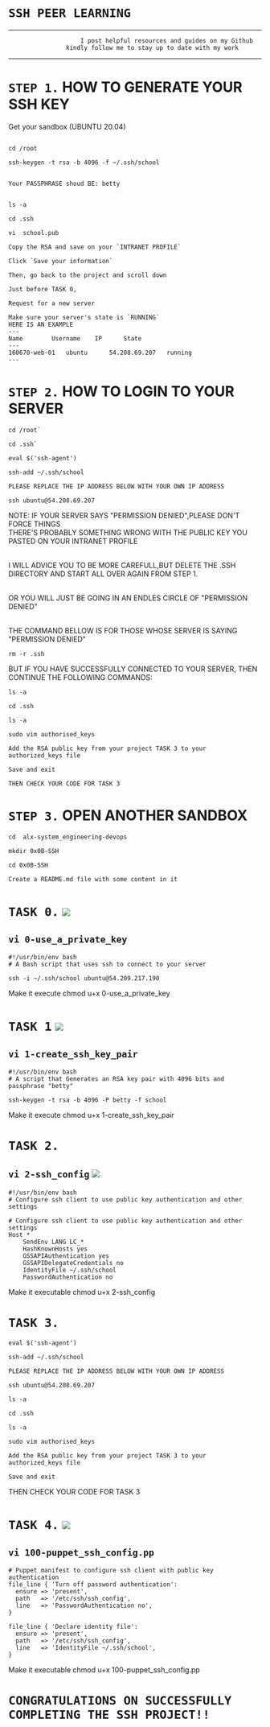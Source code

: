 # `SSH PEER LEARNING`
---
         				I post helpful resources and guides on my Github 
					kindly follow me to stay up to date with my work
					
---


# `STEP 1.` HOW TO GENERATE YOUR SSH KEY

Get your sandbox (UBUNTU 20.04)

```

cd /root

ssh-keygen -t rsa -b 4096 -f ~/.ssh/school


Your PASSPHRASE shoud BE: betty


ls -a

cd .ssh

vi  school.pub

Copy the RSA and save on your `INTRANET PROFILE`

Click `Save your information`

Then, go back to the project and scroll down

Just before TASK 0, 

Request for a new server

Make sure your server's state is `RUNNING`
HERE IS AN EXAMPLE
---
Name		Username	IP		State	
---
160670-web-01	ubuntu		54.208.69.207	running
---
```

# `STEP 2.` HOW TO LOGIN TO YOUR SERVER

```
cd /root`

cd .ssh`

eval $('ssh-agent')

ssh-add ~/.ssh/school

PLEASE REPLACE THE IP ADDRESS BELOW WITH YOUR OWN IP ADDRESS

ssh ubuntu@54.208.69.207

```
NOTE:
IF YOUR SERVER SAYS "PERMISSION DENIED",PLEASE DON'T FORCE THINGS
<br>THERE'S PROBABLY SOMETHING  WRONG WITH THE PUBLIC KEY YOU PASTED ON YOUR INTRANET PROFILE</br>

<br>I WILL ADVICE YOU TO BE MORE CAREFULL,BUT DELETE THE .SSH DIRECTORY AND START ALL OVER AGAIN FROM STEP 1.</br>

<br>OR YOU WILL JUST BE GOING IN AN ENDLES CIRCLE OF "PERMISSION DENIED"</br>

<br>THE COMMAND BELLOW IS FOR THOSE WHOSE SERVER IS SAYING "PERMISSION DENIED"</br>


`rm -r .ssh`

BUT IF YOU HAVE SUCCESSFULLY CONNECTED TO YOUR SERVER, THEN CONTINUE THE FOLLOWING COMMANDS: 

```
ls -a

cd .ssh

ls -a

sudo vim authorised_keys

Add the RSA public key from your project TASK 3 to your authorized_keys file

Save and exit

THEN CHECK YOUR CODE FOR TASK 3

```


# `STEP 3.` OPEN ANOTHER SANDBOX

```
cd  alx-system_engineering-devops

mkdir 0x0B-SSH

cd 0x0B-SSH

Create a README.md file with some content in it

```
# `TASK 0.` ![](https://github.com/besthor/alx-system_engineering-devops/blob/master/0x0B-ssh/0-use_a_private_key)

## `vi 0-use_a_private_key`

```
#!/usr/bin/env bash
# A Bash script that uses ssh to connect to your server

ssh -i ~/.ssh/school ubuntu@54.209.217.190
```

Make it execute chmod u+x 0-use_a_private_key

# `TASK 1` ![](https://github.com/besthor/alx-system_engineering-devops/blob/master/0x0B-ssh/1-create_ssh_key_pair)

## `vi 1-create_ssh_key_pair`

```
#!/usr/bin/env bash
# A script that Generates an RSA key pair with 4096 bits and passphrase "betty"

ssh-keygen -t rsa -b 4096 -P betty -f school
```

Make it execute chmod u+x 1-create_ssh_key_pair

# `TASK 2.`

## `vi 2-ssh_config` ![](https://github.com/besthor/alx-system_engineering-devops/blob/master/0x0B-ssh/2-ssh_config)

```
#!/usr/bin/env bash
# Configure ssh client to use public key authentication and other settings

# Configure ssh client to use public key authentication and other settings
Host *
    SendEnv LANG LC_*
    HashKnownHosts yes
    GSSAPIAuthentication yes
    GSSAPIDelegateCredentials no
    IdentityFile ~/.ssh/school
    PasswordAuthentication no
```
Make it executable chmod u+x 2-ssh_config

# `TASK 3.`

```
eval $('ssh-agent')

ssh-add ~/.ssh/school

PLEASE REPLACE THE IP ADDRESS BELOW WITH YOUR OWN IP ADDRESS

ssh ubuntu@54.208.69.207

ls -a

cd .ssh

ls -a

sudo vim authorised_keys

Add the RSA public key from your project TASK 3 to your authorized_keys file

Save and exit

```
THEN CHECK YOUR CODE FOR TASK 3

# `TASK 4.` ![](https://github.com/besthor/alx-system_engineering-devops/blob/master/0x0B-ssh/100-puppet_ssh_config.pp)
## `vi 100-puppet_ssh_config.pp`

```
# Puppet manifest to configure ssh client with public key authentication
file_line { 'Turn off password authentication':
  ensure => 'present',
  path   => '/etc/ssh/ssh_config',
  line   => 'PasswordAuthentication no',
}

file_line { 'Declare identity file':
  ensure => 'present',
  path   => '/etc/ssh/ssh_config',
  line   => 'IdentityFile ~/.ssh/school',
}

```
Make it executable chmod u+x 100-puppet_ssh_config.pp


# `CONGRATULATIONS ON SUCCESSFULLY COMPLETING THE SSH PROJECT!!`
